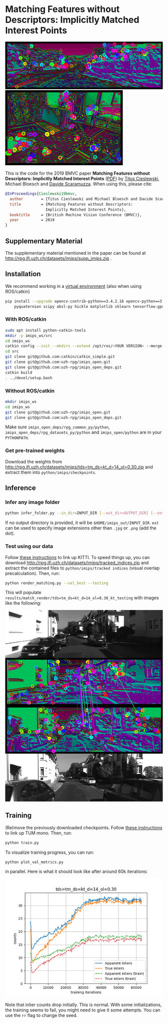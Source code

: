 # Matching Features without Descriptors: Implicitly Matched Interest Points

![render_kitti](doc/render_kitti.gif)
![render_euroc](doc/render_euroc.gif)

This is the code for the 2019 BMVC paper **Matching Features without Descriptors: Implicitly Matched Interest Points** ([PDF](http://rpg.ifi.uzh.ch/docs/BMVC19_Cieslewski.pdf)) by [Titus Cieslewski](http://rpg.ifi.uzh.ch/people_titus.html), Michael Bloesch and [Davide Scaramuzza](http://rpg.ifi.uzh.ch/people_scaramuzza.html). When using this, please cite:

```bib
@InProceedings{Cieslewski19bmvc,
  author        = {Titus Cieslewski and Michael Bloesch and Davide Scaramuzza},
  title         = {Matching Features without Descriptors:
                  Implicitly Matched Interest Points},
  booktitle     = {British Machine Vision Conference (BMVC)},
  year          = 2019
}
```

## Supplementary Material

The supplementary material mentioned in the paper can be found at http://rpg.ifi.uzh.ch/datasets/imips/supp_imips.zip .

## Installation

We recommend working in a [virtual environment](https://packaging.python.org/guides/installing-using-pip-and-virtual-environments/) (also when using ROS/catkin)
```bash
pip install --upgrade opencv-contrib-python==3.4.2.16 opencv-python==3.4.2.16 ipython \
    pyquaternion scipy absl-py hickle matplotlib sklearn tensorflow-gpu cachetools
```

### With ROS/catkin

```bash
sudo apt install python-catkin-tools
mkdir -p imips_ws/src
cd imips_ws
catkin config --init --mkdirs --extend /opt/ros/<YOUR VERSION> --merge-devel
cd src
git clone git@github.com:catkin/catkin_simple.git
git clone git@github.com:uzh-rpg/imips_open.git
git clone git@github.com:uzh-rpg/imips_open_deps.git
catkin build
. ../devel/setup.bash
```

### Without ROS/catkin

```bash
mkdir imips_ws
cd imips_ws
git clone git@github.com:uzh-rpg/imips_open.git
git clone git@github.com:uzh-rpg/imips_open_deps.git
```
Make sure `imips_open_deps/rpg_common_py/python`, `imips_open_deps/rpg_datasets_py/python` and `imips_open/python` are in your `PYTHONPATH`.

### Get pre-trained weights

Download the weights from http://rpg.ifi.uzh.ch/datasets/imips/tds=tm_ds=kt_d=14_ol=0.30.zip and extract them into `python/imips/checkpoints`.

## Inference

### Infer any image folder

```bash
python infer_folder.py --in_dir=INPUT_DIR [--out_dir=OUTPUT_DIR] [--ext=.EXTENSION]
```

If no output directory is provided, it will be `$HOME/imips_out/INPUT_DIR`.
`ext` can be used to specify image extensions other than `.jpg` or `.png` (add the dot).

### Test using our data

Follow [these instructions](https://github.com/uzh-rpg/imips_open_deps/tree/master/rpg_datasets_py) to link up KITTI. To speed things up, you can download http://rpg.ifi.uzh.ch/datasets/imips/tracked_indices.zip and extract the contained files to `python/imips/tracked indices` (visual overlap precalculation). Then, run:
```bash
python render_matching.py --val_best --testing
```
This will populate `results/match_render/tds=tm_ds=kt_d=14_ol=0.30_kt_testing` with images like the following:

![kt00 275 286](doc/kt00_275_286.png)

## Training

(Re)move the previously downloaded checkpoints. Follow [these instructions](https://github.com/uzh-rpg/imips_open_deps/tree/master/rpg_datasets_py) to link up TUM mono. Then, run:
```bash
python train.py
```

To visualize training progress, you can run:
```bash
python plot_val_metrics.py
```
in parallel. Here is what it should look like after around 60k iterations:

![plot_val_metrics](doc/plot_val_metrics.png)

Note that inlier counts drop initially. This is normal. With some initializations, the training seems to fail, you might need to give it some attempts. You can use the `rr` flag to change the seed.
